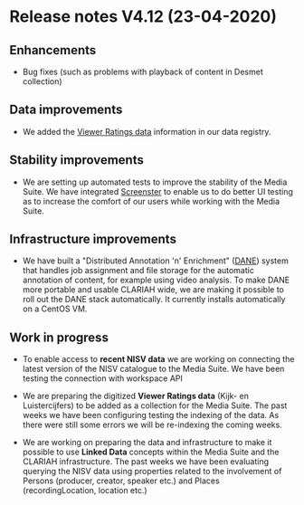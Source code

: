 **Release notes V4.12 (23-04-2020)**
===

## Enhancements

- Bug fixes (such as problems with playback of content in Desmet collection)

## Data improvements

- We added the [Viewer Ratings data](http://mediasuitedata.clariah.nl/dataset/kijk-en-luistercijfers-viewing-figures) information in our data registry.

## Stability improvements

- We are setting up automated tests to improve the stability of the Media Suite. We have integrated [Screenster](https://screenster.io/) to enable us to do better UI testing as to increase the comfort of our users while working with the Media Suite.

## Infrastructure improvements

- We have built a "Distributed Annotation 'n' Enrichment" ([DANE](https://github.com/CLARIAH/DANE)) system that handles job assignment and file storage for the automatic annotation of content, for example using video analysis. To make DANE more portable and usable CLARIAH wide, we are making it possible to roll out the DANE stack automatically. It currently installs automatically on a CentOS VM.

## Work in progress

- To enable access to **recent NISV data** we are working on connecting the latest version of the NISV catalogue to the Media Suite. We have been testing the connection with workspace API

- We are preparing the digitized **Viewer Ratings data** (Kijk- en Luistercijfers) to be added as a collection for the Media Suite. The past weeks we have been configuring testing the indexing of the data. As there were still some errors we will be re-indexing the coming weeks.

- We are working on preparing the data and infrastructure to make it possible to use **Linked Data** concepts within the Media Suite and the CLARIAH infrastructure. The past weeks we have been evaluating querying the NISV data using  properties related to the involvement of Persons (producer, creator, speaker etc.) and Places (recordingLocation, location etc.)
